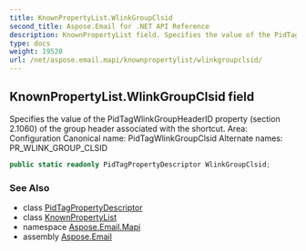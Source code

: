 ```yaml
---
title: KnownPropertyList.WlinkGroupClsid
second_title: Aspose.Email for .NET API Reference
description: KnownPropertyList field. Specifies the value of the PidTagWlinkGroupHeaderID property section 2.1060 of the group header associated with the shortcut. Area Configuration Canonical name PidTagWlinkGroupClsid Alternate names PR_WLINK_GROUP_CLSID
type: docs
weight: 19520
url: /net/aspose.email.mapi/knownpropertylist/wlinkgroupclsid/
---
```

## KnownPropertyList.WlinkGroupClsid field

Specifies the value of the PidTagWlinkGroupHeaderID property (section 2.1060) of the group header associated with the shortcut. Area: Configuration Canonical name: PidTagWlinkGroupClsid Alternate names: PR_WLINK_GROUP_CLSID

```csharp
public static readonly PidTagPropertyDescriptor WlinkGroupClsid;
```

### See Also

* class [PidTagPropertyDescriptor](../../pidtagpropertydescriptor/)
* class [KnownPropertyList](../)
* namespace [Aspose.Email.Mapi](../../knownpropertylist/)
* assembly [Aspose.Email](../../../)


